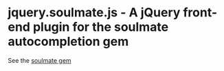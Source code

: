 # jquery.soulmate.js - A jQuery front-end plugin for the soulmate autocompletion gem

See the [soulmate gem](https://github.com/seatgeek/soulmate)